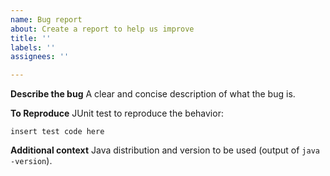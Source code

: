 ```yaml
---
name: Bug report
about: Create a report to help us improve
title: ''
labels: ''
assignees: ''

---
```


**Describe the bug**
A clear and concise description of what the bug is.

**To Reproduce**
JUnit test to reproduce the behavior:
```
insert test code here
```

**Additional context**
Java distribution and version to be used (output of `java -version`).
